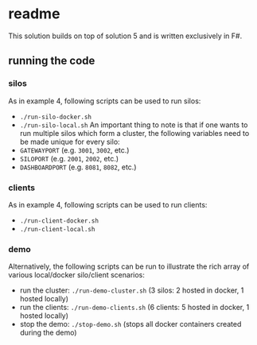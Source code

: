 # readme

This solution builds on top of solution 5 and is written exclusively in F#.

## running the code

### silos

As in example 4, following scripts can be used to run silos:

- `./run-silo-docker.sh`
- `./run-silo-local.sh`
  An important thing to note is that if one wants to run multiple silos which form a cluster, the following variables need to be made unique for every silo:
- `GATEWAYPORT` (e.g. `3001`, `3002`, etc.)
- `SILOPORT` (e.g. `2001`, `2002`, etc.)
- `DASHBOARDPORT` (e.g. `8081`, `8082`, etc.)

### clients

As in example 4, following scripts can be used to run clients:

- `./run-client-docker.sh`
- `./run-client-local.sh`

### demo

Alternatively, the following scripts can be run to illustrate the rich array of various local/docker silo/client scenarios:

- run the cluster: `./run-demo-cluster.sh` (3 silos: 2 hosted in docker, 1 hosted locally)
- run the clients: `./run-demo-clients.sh` (6 clients: 5 hosted in docker, 1 hosted locally)
- stop the demo: `./stop-demo.sh` (stops all docker containers created during the demo)
